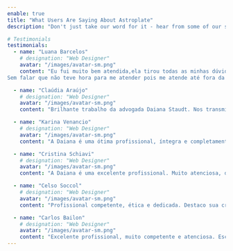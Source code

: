 ```yaml
---
enable: true
title: "What Users Are Saying About Astroplate"
description: "Don't just take our word for it - hear from some of our satisfied users!  Check out some of our testimonials below to see what others are saying about Astroplate."

# Testimonials
testimonials:
  - name: "Luana Barcelos"
    # designation: "Web Designer"
    avatar: "/images/avatar-sm.png"
    content: "Eu fui muito bem atendida,ela tirou todas as minhas dúvidas,super atenciosa e prestativa.
Sem falar que não teve hora para me atender pois me atende até fora da hora comercial."

  - name: "Claúdia Araújo"
    # designation: "Web Designer"
    avatar: "/images/avatar-sm.png"
    content: "Brilhante trabalho da advogada Daiana Staudt. Nos transmitiu muita segurança do início ao fim do processo. Empenho, seriedade e profissionalismo, sem jamais esquecer do lado humano. Uma profissional do Direito espetacular."

  - name: "Karina Venancio"
    # designation: "Web Designer"
    avatar: "/images/avatar-sm.png"
    content: "A Daiana é uma ótima profissional, íntegra e completamente justa. Sou de Blumenau SC e ela me atendeu à distância com a qualidade superior ao atendimento presencial de minha cidade. Agradeço a ela pela competência e profissionalismo, pois, sem ela, certamente a compra do meu imóvel não teria se concluído."

  - name: "Cristina Schiavi"
    # designation: "Web Designer"
    avatar: "/images/avatar-sm.png"
    content: "A Daiana é uma excelente profissional. Muito atenciosa, dedicada e ética. Advoga com compromisso e responsabilidade, executando um trabalho dentro das normas jurídicas e legais. Eu e minha família somos muito gratos a ela e a recomendamos sem dúvida alguma!"

  - name: "Celso Soccol"
    # designation: "Web Designer"
    avatar: "/images/avatar-sm.png"
    content: "Profissional competente, ética e dedicada. Destaco sua criatividade e conhecimento para encontrar a melhor solução dentro das normas. O ambiente do escritório é acolhedor e agradável. Recomendo muito."

  - name: "Carlos Bailon"
    # designation: "Web Designer"
    avatar: "/images/avatar-sm.png"
    content: "Excelente profissional, muito competente e atenciosa. Escuta os clientes, procurando as melhores e mais eficientes soluções. Ambiente muito agradável, acolhedor e harmonioso. Com local de fácil acesso e bem localizado. Recomendo com certeza."
---
```

